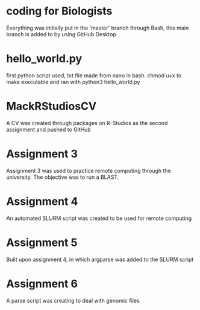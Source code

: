 # coding for Biologists 
Everything was initially put in the 'master' branch through Bash, this main branch is added to by using GitHub Desktop
 
# hello_world.py    
first python script used, txt file made from nano in bash. chmod u+x to make executable and ran with python3 hello_world.py 
 
# MackRStudiosCV 
A CV was created through packages on R-Studios as the second assignment and pushed to GitHub 
 
# Assignment 3 
Assignment 3 was used to practice remote computing through the university. The objective was to run a BLAST. 
 
# Assignment 4
An automated SLURM script was created to be used for remote computing 
 
# Assignment 5 
Built upon assignment 4, in which argparse was added to the SLURM script 
 
# Assignment 6 
A parse script was creating to deal with genomic files
